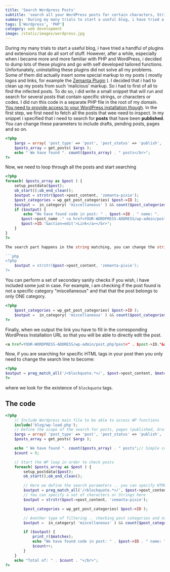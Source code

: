 ```yaml
---
title: 'Search Wordpress Posts'
subtitle: 'search all your WordPress posts for certain characters, Strings or Codes ?'
summary: 'During my many trials to start a useful blog, i have tried a handful of plugins and extensions that do all sort of stuff. However, after a while, especially when i became more and more familiar with PHP and WordPress, i decided to dump lots of these plugins and go with self developed tailored functions'
tags: ['Wordpress', 'PHP']
category: web development
image: /static/images/wordpress.jpg
---
```


During my many trials to start a useful blog, i have tried a handful of plugins and extensions that do all sort of stuff. However, after a while, especially when i became more and more familiar with PHP and WordPress, i decided to dump lots of these plugins and go with self developed tailored functions. Unfortunately, uninstalling these plugins did not solve all my problems. Some of them did actually insert some special markup to my posts ( mostly logos and links, for example the [Zemanta Plugin](http://wordpress.org/plugins/zemanta/) ). I decided that i had to clean up my posts from such 'malicious' markup. So i had to first of all to find the infected posts. To do so, i did write a small snippet that will run and search for several posts that contain specific strings, or characters or codes. I did run this code in a separate PHP file in the root of my domain. [You need to provide access to your WordPress installation though](http://wordpress.stackexchange.com/questions/47049/what-is-the-correct-way-to-use-wordpress-functions-outside-wordpress-files). In the first step, we first need to fetch all the posts that wee need to inspect. In my snippet i specified that i need to search for **posts** that have been **published**. You can change these parameters to include drafts, pending posts, pages and so on.

```php
<?php
    $args = array( 'post_type' => 'post', 'post_status' => 'publish', 'posts_per_page' => -1);
    $posts_array = get_posts( $args );
    echo " We have found ". count($posts_array) . " posts</br>";
?>
```

Now, we need to loop through all the posts and start searching

````php
<?php
foreach( $posts_array as $post ) {
    setup_postdata($post);
    ob_start();ob_end_clean();
    $output = strstr($post->post_content, 'zemanta-pixie');
    $post_categories = wp_get_post_categories( $post->ID );
    $output =  in_category( 'miscellaneous' ) && count($post_categories) == 1;
    if ($output) {
        echo "We have found code in post: " . $post->ID . " name: ".
       $post->post_name ." <a href=YOUR-WORDPRESS-ADDRESS/wp-admin/post.php?post=" .
       $post->ID."&action=edit'>Link</a></br>";
    }
}
?>

The search part happens in the string matching, you can change the string to whatever you want to look for:

```php
<?php
    $output = strstr($post->post_content, 'zemanta-pixie');
?>
````

You can perform a set of secondary sanity checks if you wish, i have included some just in case. For example, i am checking if the post found is not a specific category "miscellaneous" and that that the post belongs to only ONE category.

```php
<?php
    $post_categories = wp_get_post_categories( $post->ID );
    $output =  in_category( 'miscellaneous' ) && count($post_categories) == 1;
?>
```

Finally, when we output the link you have to fill in the corresponding WordPress Installation URL so that you will be able to directly edit the post.

```html
<a href=YOUR-WORDPRESS-ADDRESS/wp-admin/post.php?post=" . $post->ID."&action=edit'>Link</a>
```

Now, if you are searching for specific HTML tags in your post then you only need to change the search line to become:

```php
<?php
$output = preg_match_all('/<blockquote.*>/', $post->post_content, $matches);
?>
```

where we look for the existence of `blockquote` tags.

## The code

```php
<?php
    // Include Wordpress main file to be able to access WP functions
    include('blog/wp-load.php');
    // Define the scope of the search for posts, pages (published, drafts ... )
    $args = array( 'post_type' => 'post', 'post_status' => 'publish', 'posts_per_page' => -1);
    $posts_array = get_posts( $args );

    echo " We have found ". count($posts_array) . " posts";// Simple counter to check the number of "infected" posts
    $count = 0;

    // Start the WP loop in order to check posts
    foreach( $posts_array as $post ) {
        setup_postdata($post);
        ob_start();ob_end_clean();

        // Here we define the search parameters .. you can specify HTML tags here
        $output = preg_match_all('/<blockquote.*>/', $post->post_content, $matches);
        // You can specify a set of characters or Strings here
        $output = strstr($post->post_content, 'zemanta-pixie');

        $post_categories = wp_get_post_categories( $post->ID );

        // Another type of filtering .. checking post categories and number of posts
        $output =  in_category( 'miscellaneous' ) && count($post_categories) == 1;

        if ($output) {
            print_r($matches);
            echo "We have found code in post: " . $post->ID . " name: ". $post->post_name ." <a href='http://ahmadassaf.com/blog/wp-admin/post.php?post=" . $post->ID."&action=edit'>Link</a></br>";
            $count++;
        }
    }
    echo "Total of: " . $count . "</br>";
?>
```
